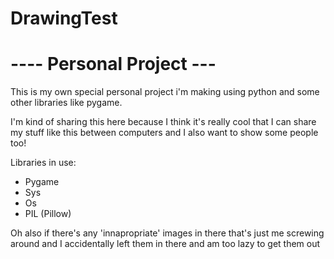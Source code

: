 # DrawingTest

# ---- Personal Project --- #
This is my own special personal project i'm making using python and some other libraries like pygame.

I'm kind of sharing this here because I think it's really cool that I can share my stuff like this between computers and I also want to show some people too!

Libraries in use:
- Pygame
- Sys
- Os
- PIL (Pillow)

Oh also if there's any 'innapropriate' images in there that's just me screwing around and I accidentally left them in there and am too lazy to get them out
